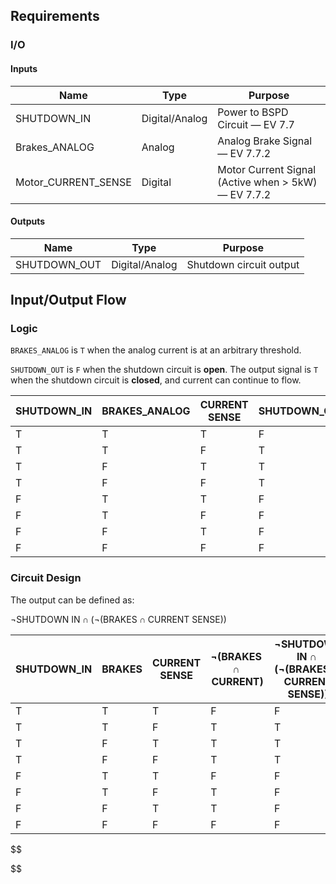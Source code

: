 ## Requirements

### I/O

#### Inputs

| Name                | Type           | Purpose                                             |
| ------------------- | -------------- | --------------------------------------------------- |
| SHUTDOWN_IN         | Digital/Analog | Power to BSPD Circuit — EV 7.7                      |
| Brakes_ANALOG       | Analog         | Analog Brake Signal — EV 7.7.2                      |
| Motor_CURRENT_SENSE | Digital        | Motor Current Signal (Active when > 5kW) — EV 7.7.2 |
#### Outputs

| Name         | Type           | Purpose                 |
| ------------ | -------------- | ----------------------- |
| SHUTDOWN_OUT | Digital/Analog | Shutdown circuit output |

## Input/Output Flow
### Logic

`BRAKES_ANALOG` is `T` when the analog current is at an arbitrary threshold. 

`SHUTDOWN_OUT` is `F` when the shutdown circuit is **open**. The output signal is `T` when the shutdown circuit is **closed**, and current can continue to flow.

| SHUTDOWN_IN | BRAKES_ANALOG | CURRENT SENSE | SHUTDOWN_OUT |
| ----------- | ------------- | ------------- | ------------ |
| T           | T             | T             | F            |
| T           | T             | F             | T            |
| T           | F             | T             | T            |
| T           | F             | F             | T            |
| F           | T             | T             | F            |
| F           | T             | F             | F            |
| F           | F             | T             | F            |
| F           | F             | F             | F            |

### Circuit Design

The output can be defined as:

$\neg \text{SHUTDOWN IN}\cap(\neg(\text{BRAKES}\cap \text{CURRENT SENSE}))$

| SHUTDOWN_IN | BRAKES | CURRENT SENSE | $\neg(\text{BRAKES}\cap \text{CURRENT})$ | $\neg \text{SHUTDOWN IN}\cap(\neg(\text{BRAKES}\cap \text{CURRENT SENSE}))$ |
| ----------- | ------ | ------------- | ---------------------------------------- | --------------------------------------------------------------------------- |
| T           | T      | T             | F                                        | F                                                                           |
| T           | T      | F             | T                                        | T                                                                           |
| T           | F      | T             | T                                        | T                                                                           |
| T           | F      | F             | T                                        | T                                                                           |
| F           | T      | T             | F                                        | F                                                                           |
| F           | T      | F             | T                                        | F                                                                           |
| F           | F      | T             | T                                        | F                                                                           |
| F           | F      | F             | F                                        | F                                                                           |

$$

$$